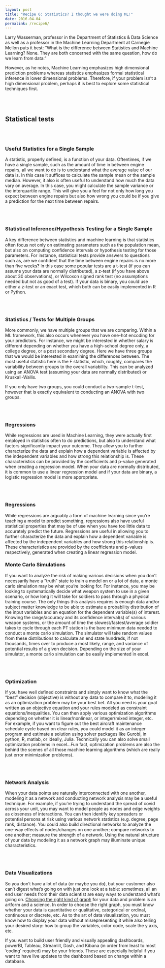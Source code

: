```yaml
---
layout: post
title: "Recipe 6: Statistics? I thought we were doing ML!"
date: 2016-04-04
permalink: /recipe6/
---
```


Larry Wasserman, professor in the Department of Statistics & Data Science as well as a professor in the Machine Learning Department at Carnegie Mellon puts it best: “What is the difference between Statistics and Machine Learning? None. They are both concerned with the same question, how do we learn from data.”

However, as he notes, Machine Learning emphasizes high dimensional prediction problems whereas statistics emphasizes formal statistical inference in lower dimensional problems. Therefore, if your problem isn’t a high dimensional problem, perhaps it is best to explore some statistical techniques first.


<br><br>
## Statistical tests

<br><br>
### Useful Statistics for a Single Sample
A statistic, properly defined, is a function of your data. Oftentimes, if we have a single sample, such as the amount of time in between engine repairs,  all we want to do is to understand what the average value of our data is. In this case it suffices to calculate the sample mean or the sample median. However, it also is often useful to understand how much the data vary on average. In this case, you might calculate the sample variance or the interquartile range. This will give you a feel for not only how long you expect between engine repairs but also how wrong you could be if you give a prediction for the next time between repairs.

<br><br>
### Statistical Inference/Hypothesis Testing for a Single Sample  
A key difference between statistics and machine learning is that statistics often focus not only on estimating parameters such as the population mean, but also on computing confidence intervals or hypothesis testing for those parameters. For instance, statistical tests provide answers to questions such as, are we confident that the time between engine repairs is no more than five weeks? In this case some popular tests are a t-test (if you can assume your data are normally distributed), a z-test (if you have above about 30 observations), or Wilcoxon signed rank test (no assumptions needed but not as good of a test). If your data is binary, you could use either a z-test or an exact test, which both can be easily implemented in R or Python.

<br><br>
### Statistics / Tests for Multiple Groups
More commonly, we have multiple groups that we are comparing. Within a ML framework, this also occurs whenever you have one-hot encoding for your predictors. For instance, we might be interested in whether salary is different depending on whether you have a high-school degree only, a college degree, or a post secondary degree. Here we have three groups that we would be interested in examining the differences between. The most useful statistic here is the F statistic, which, roughly, compares the variability between groups to the overall variability. This can be analyzed using an ANOVA test (assuming your data are normally distributed) or Kruskall-Wallis.

If you only have two groups, you could conduct a two-sample t-test, however that is exactly equivalent to conducting an ANOVA with two groups.

<br><br>
### Regressions
While regressions are used in Machine Learning, they were actually first employed in statistics often to do predictions, but also to understand what factors significantly impact your outcome. They allow you to further characterize the data and explain how a dependent  variable is affected by the independent variables and how strong this relationship is.  These characteristics can be  provided by the coefficients and p-value  generated when creating a regression model. When your data are normally distributed, it is common to use a linear regression model and if your data are binary, a logistic regression model is more appropriate.

<br><br>
### Regressions
While regressions are arguably a form of machine learning since you’re teaching a model to predict something, regressions also have useful statistical properties that may be of use when you have too little data to accurately predict the future.  Regressions are useful in allowing you to further characterize the data and explain how a dependent  variable is affected by the independent variables and how strong this relationship is.  These characteristics are provided by the coefficients and p-values respectively,  generated when creating a linear regression model.

### Monte Carlo Simulations
If you want to analyze the risk of making various decisions when you don’t necessarily have a “truth” state to train a model on or a lot of data, a monte carlo simulation  may be what you’re looking for.  For instance, you may be looking to systematically decide what weapon system to use in a given scenario, or how long it will take for soldiers to pass through a physical training course. The only things this analysis requires is enough data and/or subject matter knowledge to be able to estimate a probability distribution of the input variables and an equation for the dependent variable(s) of interest.  Knowing the range/accuracy and its confidence interval(s) of various weapon systems, or the amount of time the slowest/fastest/average soldier takes to cycle through each PT station  is the bare minimum data needed to conduct a monte carlo simulation.  The simulator will take random values from these distributions to calculate an end state hundreds, if not thousands, times over to produce a most likely, range, and variance of potential results of a given decision. Depending on the size of your simulator, a monte carlo simulation can be easily implemented in excel.

<br><br>
### Optimization
 If you have well defined constraints and simply want to know what the “best” decision  (objective) is without any data to compare it to, modeling it as an optimization problem may be your best bet.    All you need is your goal written as an objective equation and your rules modeled as constraint equations/inequalities.  You can then apply various optimization algorithms depending on whether it is linear/nonlinear, or integer/mixed integer, etc.  For example, if you want to figure out the best aircraft maintenance schedule cycle  based on clear rules, you could model it as an integer program and estimate a solution using solver packages like Gurobi,  in python, R, matlab, or ideally, Julia. Technically you can also solve small optimization problems in excel...Fun fact, optimization problems are  also the behind the scenes of all those machine learning algorithms (which are really  just error minimization problems).  

<br><br>
### Network Analysis
When your data points are  naturally interconnected with one another, modeling it as a network and conducting network analysis may be a useful technique.  For example, if you’re trying to understand the spread of covid across your unit, you may want to model people as nodes and edge weights as closeness of interactions.  You can then identify key spreaders or potential persons at risk using various network statistics (e.g. degree, page rank, distance).   You could also build directional networks to analyze the one-way effects of nodes/changes on one another; compare networks to one another; measure the strength of a network. Using the natural structure of your data by modeling it as a network graph may illuminate unique characteristics.

<br><br>
### Data Visualizations
So you don’t have a lot of data (or maybe you do), but your customer also can’t digest what’s going on with just one look at a table: sometimes, all an end user needs from their data scientist are easy ways to understand what’s going on. [Choosing the right kind of graph](https://bookdown.org/ejvanholm/Textbook/displaying-data.html) for your data and problem is an artform and a science.  In order to choose the right graph, you must know whether your data is quantitative or qualitative,  categorical or ordinal,  continuous or discrete, etc. As to the art of data visualization, you must know how to display your data without misrepresenting it while also telling your desired story: how to group the variables, color code, scale the y axis, etc.

If you want to build user friendly and visually appealing dashboards, powerBI, Tableau, Streamlit, Dash, and Kibana (in order from least to most ‘coding’ required) may be your friends. These are especially helpful if you want to have live updates to the dashboard based on change within a database. 
